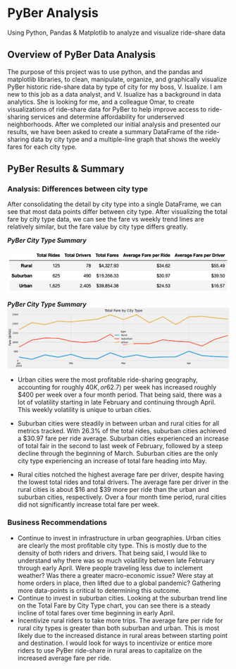 # PyBer Analysis
Using Python, Pandas & Matplotlib to analyze and visualize ride-share data

## Overview of PyBer Data Analysis
The purpose of this project was to use python, and the pandas and matplotlib libraries, to clean, manipulate, organize, and graphically visualize PyBer historic ride-share data by type of city for my boss, V. Isualize. I am new to this job as a data analyst, and V. Isualize has a background in data analytics. She is looking for me, and a colleague Omar, to create visualizations of ride-share data for PyBer to help improve access to ride-sharing services and determine affordability for underserved neighborhoods. After we completed our initial analysis and presented our results, we have been asked to create a summary DataFrame of the ride-sharing data by city type and a multiple-line graph that shows the weekly fares for each city type. 

## PyBer Results & Summary
### Analysis: Differences between city type
After consolidating the detail by city type into a single DataFrame, we can see that most data points differ between city type. After visualizing the total fare by city type data, we can see the fare vs weekly trend lines are relatively similar, but the fare value by city type differs greatly.

***PyBer City Type Summary***

![](/Resources/Screenshots/PyBer_Summary.png)

***PyBer City Type Summary***
![](/analysis/PyBer_fare_summary.png)

- Urban cities were the most profitable ride-sharing geography, accounting for roughly $40K, or 62.7%, of total revenue. This is not surprising, as the urban city type also tallies 68.4% of the total rides and 80.1% of the total drivers. Total Fare ($) per week has increased roughly $400 per week over a four month period. That being said, there was a lot of volatility starting in late February and continuing through April. This weekly volatility is unique to urban cities.

- Suburban cities were steadily in between urban and rural cities for all metrics tracked. With 26.3% of the total rides, suburban cities achieved a $30.97 fare per ride average. Suburban cities experienced an increase of total fair in the second to last week of February, followed by a steep decline through the beginning of March. Suburban cities are the only city type experiencing an increase of total fare heading into May.

- Rural cities notched the highest average fare per driver, despite having the lowest total rides and total drivers. The average fare per driver in the rural cities is about $16 and $39 more per ride than the urban and suburban cities, respectively. Over a four month time period, rural cities did not significantly increase total fare per week. 

### Business Recommendations
- Continue to invest in infrastructure in urban geographies. Urban cities are clearly the most profitable city type. This is mostly due to the density of both riders and drivers. That being said, I would like to understand why there was so much volatility between late February through early April. Were people traveling less due to inclement weather? Was there a greater macro-economic issue? Were stay at home orders in place, then lifted due to a global pandemic? Gathering more data-points is critical to determining this outcome.
- Continue to invest in suburban cities. Looking at the suburban trend line on the Total Fare by City Type chart, you can see there is a steady incline of total fares over time beginning in early April. 
- Incentivize rural riders to take more trips. The average fare per ride for rural city types is greater than both suburban and urban. This is most likely due to the increased distance in rural areas between starting point and destination. I would look for ways to incentivize or entice more riders to use PyBer ride-share in rural areas to capitalize on the increased average fare per ride. 
